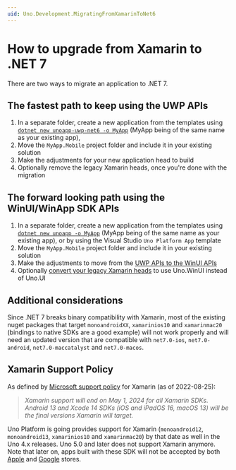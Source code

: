 ```yaml
---
uid: Uno.Development.MigratingFromXamarinToNet6
---
```

# How to upgrade from Xamarin to .NET 7

There are two ways to migrate an application to .NET 7.

## The fastest path to keep using the UWP APIs

   1. In a separate folder, create a new application from the templates using [`dotnet new unoapp-uwp-net6 -o MyApp`](xref:Uno.GetStarted.dotnet-new) (MyApp being of the same name as your existing app),
   2. Move the `MyApp.Mobile` project folder and include it in your existing solution
   3. Make the adjustments for your new application head to build
   4. Optionally remove the legacy Xamarin heads, once you're done with the migration

## The forward looking path using the WinUI/WinApp SDK APIs

   1. In a separate folder, create a new application from the templates using [`dotnet new unoapp -o MyApp`](xref:Uno.GetStarted.dotnet-new) (MyApp being of the same name as your existing app), or by using the Visual Studio `Uno Platform App` template
   2. Move the `MyApp.Mobile` project folder and include it in your existing solution
   3. Make the adjustments to move from the [UWP APIs to the WinUI APIs](xref:Uno.Development.UpdatingToWinUI3)
   4. Optionally [convert your legacy Xamarin heads](xref:Uno.Development.UpdatingToWinUI3) to use Uno.WinUI instead of Uno.UI

## Additional considerations

Since .NET 7 breaks binary compatibility with Xamarin, most of the existing nuget packages that target `monoandroidXX`, `xamarinios10` and `xamarinmac20` (bindings to native SDKs are a good example) will not work properly and will need an updated version that are compatible with `net7.0-ios`, `net7.0-android`, `net7.0-maccatalyst` and `net7.0-macos`.

## Xamarin Support Policy

As defined by [Microsoft support policy](https://dotnet.microsoft.com/platform/support/policy/xamarin) for Xamarin (as of 2022-08-25):

> _Xamarin support will end on May 1, 2024 for all Xamarin SDKs. Android 13 and Xcode 14 SDKs (iOS and iPadOS 16, macOS 13) will be the final versions Xamarin will target._

Uno Platform is going provides support for Xamarin (`monoandroid12`, `monoandroid13`, `xamarinios10` and `xamarinmac20`) by that date as well in the Uno 4.x releases. Uno 5.0 and later does not support Xamarin anymore. Note that later on, apps built with these SDK will not be accepted by both [Apple](https://developer.apple.com/support/xcode/) and [Google](https://developer.android.com/google/play/requirements/target-sdk) stores.
